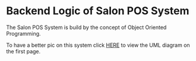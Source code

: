 # Backend Logic of Salon POS System

The Salon POS System is build by the concept of Object Oriented Programming.  

To have a better pic on this system click [HERE](https://github.com/yiliang0303/Backend-Logic-of-Salon-POS-System/blob/main/Documentation%20or%20User%20Manual.pdf "UML Diagram") to view the UML diagram on the first page.
